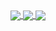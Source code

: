 <a href="https://solved.ac/didrmsqh">
  <img align="center" src="https://github-readme-solvedac.hyp3rflow.vercel.app/api/?handle=didrmsqh" />
</a>
<a href="https://solved.ac/leesk212">
  <img align="center" src="https://github-readme-solvedac.hyp3rflow.vercel.app/api/?handle=leesk212" />
</a>
<a href="https://solved.ac/jw03070">
  <img align="center" src="https://github-readme-solvedac.hyp3rflow.vercel.app/api/?handle=jw03070" />
</a>
